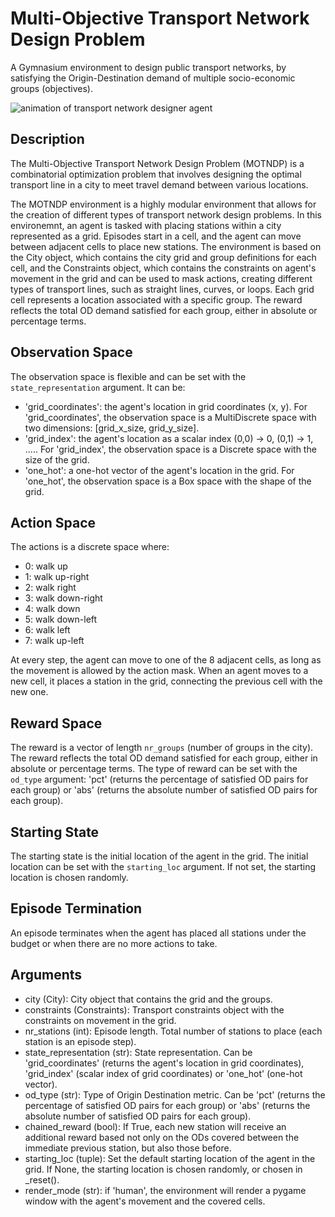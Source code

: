 # Multi-Objective Transport Network Design Problem
A Gymnasium environment to design public transport networks, by satisfying the Origin-Destination demand of multiple socio-economic groups (objectives). 

![animation of transport network designer agent](/resources/motndp.gif "MOTNDP")


## Description
The Multi-Objective Transport Network Design Problem (MOTNDP) is a combinatorial optimization problem that involves designing the optimal transport line in a city to meet travel demand between various locations.

The MOTNDP environment is a highly modular environment that allows for the creation of different types of transport network design problems.
In this environemnt, an agent is tasked with placing stations within a city represented as a grid. Episodes start in a cell, and the agent can move between adjacent cells to place new stations.
The environment is based on the City object, which contains the city grid and group definitions for each cell, and the Constraints object, which contains the constraints on agent's movement in the grid and can be used to mask actions, creating different types of transport lines, such as straight lines, curves, or loops.
Each grid cell represents a location associated with a specific group. The reward reflects the total OD demand satisfied for each group, either in absolute or percentage terms.

## Observation Space
The observation space is flexible and can be set with the `state_representation` argument. It can be:
- 'grid_coordinates': the agent's location in grid coordinates (x, y). For 'grid_coordinates', the observation space is a MultiDiscrete space with two dimensions: [grid_x_size, grid_y_size].
- 'grid_index': the agent's location as a scalar index (0,0) -> 0, (0,1) -> 1, ..... For 'grid_index', the observation space is a Discrete space with the size of the grid.
- 'one_hot': a one-hot vector of the agent's location in the grid. For 'one_hot', the observation space is a Box space with the shape of the grid.

## Action Space
The actions is a discrete space where:
- 0: walk up
- 1: walk up-right
- 2: walk right
- 3: walk down-right
- 4: walk down
- 5: walk down-left
- 6: walk left
- 7: walk up-left

At every step, the agent can move to one of the 8 adjacent cells, as long as the movement is allowed by the action mask.
When an agent moves to a new cell, it places a station in the grid, connecting the previous cell with the new one.

## Reward Space
The reward is a vector of length `nr_groups` (number of groups in the city). The reward reflects the total OD demand satisfied for each group, either in absolute or percentage terms.
The type of reward can be set with the `od_type` argument: 'pct' (returns the percentage of satisfied OD pairs for each group) or 'abs' (returns the absolute number of satisfied OD pairs for each group).

## Starting State
The starting state is the initial location of the agent in the grid. The initial location can be set with the `starting_loc` argument. If not set, the starting location is chosen randomly.

## Episode Termination
An episode terminates when the agent has placed all stations under the budget or when there are no more actions to take.

## Arguments
- city (City): City object that contains the grid and the groups.
- constraints (Constraints): Transport constraints object with the constraints on movement in the grid.
- nr_stations (int): Episode length. Total number of stations to place (each station is an episode step).
- state_representation (str): State representation. Can be 'grid_coordinates' (returns the agent's location in grid coordinates), 'grid_index' (scalar index of grid coordinates) or 'one_hot' (one-hot vector).
- od_type (str): Type of Origin Destination metric. Can be 'pct' (returns the percentage of satisfied OD pairs for each group) or 'abs' (returns the absolute number of satisfied OD pairs for each group).
- chained_reward (bool): If True, each new station will receive an additional reward based not only on the ODs covered between the immediate previous station, but also those before.
- starting_loc (tuple): Set the default starting location of the agent in the grid. If None, the starting location is chosen randomly, or chosen in _reset().
- render_mode (str): if 'human', the environment will render a pygame window with the agent's movement and the covered cells.
